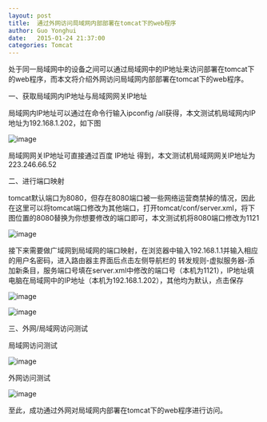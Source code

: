 ```yaml
---
layout: post
title:  通过外网访问局域网内部部署在tomcat下的web程序
author:	Guo Yonghui
date:   2015-01-24 21:37:00
categories: Tomcat
---
```

处于同一局域网中的设备之间可以通过局域网中的IP地址来访问部署在tomcat下的web程序，而本文将介绍外网访问局域网内部部署在tomcat下的web程序。

一、获取局域网内IP地址与局域网网关IP地址

局域网内IP地址可以通过在命令行输入ipconfig /all获得，本文测试机局域网内IP地址为192.168.1.202，如下图

![image](http://ccyak.img43.wal8.com/img43/508362_20150124224702/142211253561.png)

局域网网关IP地址可直接通过百度 IP地址 得到，本文测试机局域网网关IP地址为223.246.66.52

二、进行端口映射

tomcat默认端口为8080，但存在8080端口被一些网络运营商禁掉的情况，因此在这里可以将tomcat端口修改为其他端口，打开tomcat/conf/server.xml，将下图位置的8080替换为你想要修改的端口即可，本文测试机将8080端口修改为1121

![image](http://ccyak.img43.wal8.com/img43/508362_20150124224702/142211253725.png)

接下来需要做广域网到局域网的端口映射，在浏览器中输入192.168.1.1并输入相应的用户名密码，进入路由器主界面后点击左侧导航栏的 转发规则-虚拟服务器-添加新条目，服务端口号填在server.xml中修改的端口号（本机为1121），IP地址填电脑在局域网中的IP地址（本机为192.168.1.202），其他均为默认，点击保存

![image](http://ccyak.img43.wal8.com/img43/508362_20150124224702/142211337129.png)

![image](http://ccyak.img43.wal8.com/img43/508362_20150124224702/142211337184.png)

三、外网/局域网访问测试

局域网访问测试

![image](http://ccyak.img43.wal8.com/img43/508362_20150124224702/14221137859.png)

外网访问测试

![image](http://ccyak.img43.wal8.com/img43/508362_20150124224702/14221137868.png)

至此，成功通过外网对局域网内部署在tomcat下的web程序进行访问。